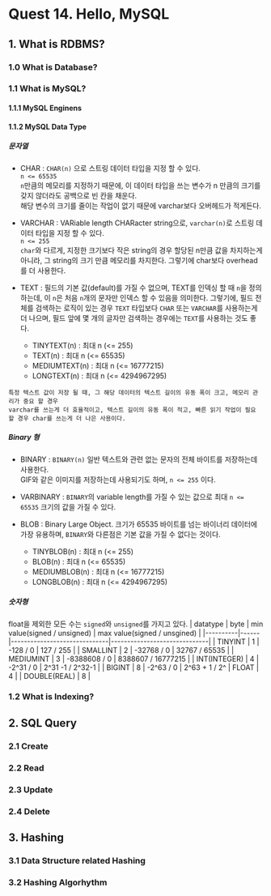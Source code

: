 # Quest 14. Hello, MySQL

## 1. What is RDBMS?

### 1.0 What is Database?

### 1.1 What is MySQL?

#### 1.1.1 MySQL Enginens

#### 1.1.2 MySQL Data Type

##### 문자열

- CHAR : `CHAR(n)` 으로 스트링 데이터 타입을 지정 할 수 있다.  
`n <= 65535`  
`n`만큼의 메모리를 지정하기 때문에, 이 데이터 타입을 쓰는 변수가 n 만큼의 크기를 갖지 않더라도 공백으로 빈 칸을 채운다.  
해당 변수의 크기를 줄이는 작업이 없기 때문에 varchar보다 오버헤드가 적게든다.

- VARCHAR : VARiable length CHARacter string으로, `varchar(n)`로 스트링 데이터 타입을 지정 할 수 있다.  
`n <= 255`  
`char`와 다르게, 지정한 크기보다 작은 string의 경우 할당된 n만큼 값을 차지하는게 아니라, 그 string의 크기 만큼 메모리를 차지한다. 그렇기에 char보다 overhead를 더 사용한다.

- TEXT : 필드의 기본 값(default)를 가질 수 없으며, TEXT를 인덱싱 할 때 `n`을 정의하는데, 이 `n`은 처음 `n`개의 문자만 인덱스 할 수 있음을 의미한다. 그렇기에, 필드 전체를 검색하는 로직이 있는 경우 `TEXT` 타입보다 `CHAR` 또는 `VARCHAR`를 사용하는게 더 나으며, 필드 앞에 몇 개의 글자만 검색하는 경우에는 `TEXT`를 사용하는 것도 좋다.

  - TINYTEXT(n) : 최대 n (<= 255)
  - TEXT(n) : 최대 n (<= 65535)
  - MEDIUMTEXT(n) : 최대 n (<= 16777215)
  - LONGTEXT(n) : 최대 n (<= 4294967295)

```
특정 텍스트 값이 저장 될 때, 그 해당 데이터의 텍스트 길이의 유동 폭이 크고, 메모리 관리가 중요 할 경우  
varchar를 쓰는게 더 효율적이고, 텍스트 길이의 유동 폭이 적고, 빠른 읽기 작업이 필요 할 경우 char를 쓰는게 더 나은 사용이다.
```

##### Binary 형

- BINARY : `BINARY(n)` 일반 텍스트와 관련 없는 문자의 전체 바이트를 저장하는데 사용한다.  
GIF와 같은 이미지를 저장하는데 사용되기도 하며, `n <= 255` 이다.

- VARBINARY : `BINARY`의 variable length를 가질 수 있는 값으로 최대 `n <= 65535` 크기의 값을 가질 수 있다.

- BLOB : Binary Large Object. 크기가 65535 바이트를 넘는 바이너리 데이터에 가장 유용하며, `BINARY`와 다른점은 기본 값을 가질 수 없다는 것이다.
  - TINYBLOB(n) : 최대 n (<= 255)
  - BLOB(n) : 최대 n (<= 65535)
  - MEDIUMBLOB(n) : 최대 n (<= 16777215)
  - LONGBLOB(n) : 최대 n (<= 4294967295)

##### 숫자형

float을 제외한 모든 수는 `signed`와 `unsigned`를 가지고 있다.
| datatype | byte | min value(signed / unsigned) | max value(signed / unsgined) |
|----------|------|------------------------------|------------------------------|
| TINYINT  |  1   | -128 / 0 | 127 / 255 |
| SMALLINT | 2 | -32768 / 0 | 32767 / 65535 |
| MEDIUMINT | 3 | -8388608 / 0 | 8388607 / 16777215 |
| INT(INTEGER) | 4 | -2^31 / 0 | 2^31 -1 / 2^32-1 |
| BIGINT | 8 | -2^63 / 0 | 2^63 + 1 / 2^
| FLOAT | 4 |
| DOUBLE(REAL) | 8 |


### 1.2 What is Indexing?

## 2. SQL Query

### 2.1 Create

### 2.2 Read

### 2.3 Update

### 2.4 Delete

## 3. Hashing

### 3.1 Data Structure related Hashing

### 3.2 Hashing Algorhythm

